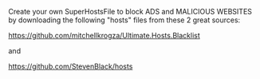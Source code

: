 Create your own SuperHostsFile to block ADS and MALICIOUS WEBSITES by downloading the following "hosts" files from these 2 great sources:

https://github.com/mitchellkrogza/Ultimate.Hosts.Blacklist

and

https://github.com/StevenBlack/hosts
